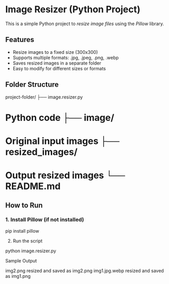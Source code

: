#  Image Resizer (Python Project)

This is a simple Python project to *resize image files* using the *Pillow* library.

##  Features

- Resize images to a fixed size (300x300)
- Supports multiple formats: .jpg, .jpeg, .png, .webp
- Saves resized images in a separate folder
- Easy to modify for different sizes or formats

##  Folder Structure

project-folder/ ├── image.resizer.py 
# Python code ├── image/          
# Original input images ├── resized_images/       
# Output resized images └── README.md



##  How to Run

### 1. Install Pillow (if not installed)
pip install pillow

2. Run the script

python image.resizer.py

 Sample Output

img2.png resized and saved as img2.png
img1.jpg.webp resized and saved as img1.png
